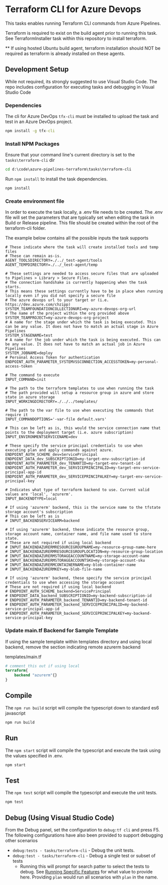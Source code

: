 # Terraform CLI for Azure Devops

This tasks enables running Terraform CLI commands from Azure Pipelines.

Terraform is required to exist on the build agent prior to running this task. See TerraformInstaller task within this repository to install terraform.

** If using hosted Ubuntu build agent, terraform installation should NOT be required as terraform is already installed on these agents.

## Development Setup

While not required, its strongly suggested to use Visual Studio Code. The repo includes configuration for executing tasks and debugging in Visual Studio Code

### Dependencies

The cli for Azure DevOps `tfx-cli` must be installed to upload the task and test in an Azure DevOps project.

```cmd
npm install -g tfx-cli
```

### Install NPM Packages

Ensure that your command line's current directory is set to the `tasks\terraform-cli` dir

```cmd
cd d:\code\azure-pipelines-terraform\tasks\terraform-cli
```

Run `npm install` to install the task dependencies.

```cmd
npm install
```

### Create environment file

In order to execute the task locally, a .env file needs to be created. The .env file will set the parameters that are typically set when editing the task in Build or Release pipeline. This file should be created within the root of the terraform-cli folder.

The example below contains all the possible inputs the task supports

```shell
# These indicate where the task will create installed tools and temp files
# These can remain as-is.
AGENT_TOOLSDIRECTORY=./../_test-agent/tools
AGENT_TEMPDIRECTORY=./../_test-agent/temp

# These settings are needed to access secure files that are uploaded to Pipelines > Library > Secure Files. 
# The connection handshake is currently happening when the task starts. 
# This means these settings currently have to be in place when running locally even if you did not specify a secure file
# The azure devops url to your target or (i.e. https://dev.azure.com/chzipp)
SYSTEM_TEAMFOUNDATIONCOLLECTIONURI=my-azure-devops-org-url
# The name of the project within the org provided above
SYSTEM_TEAMPROJECT=my-azure-devops-org-project
# A name for the stage under which the task is being executed. This can be any value. It does not have to match an actual stage in Azure Pipelines
SYSTEM_STAGENAME=test
# A name for the job under which the task is being executed. This can be any value. It does not have to match an actual job in Azure Pipelines
SYSTEM_JOBNAME=deploy
# Personal Access Token for authentication
ENDPOINT_AUTH_PARAMETER_SYSTEMVSSCONNECTION_ACCESSTOKEN=my-personal-access-token

# The command to execute
INPUT_COMMAND=init

# The path to the terraform templates to use when running the task
# The path provided will setup a resource group in azure and store state in azure storage
INPUT_WORKINGDIRECTORY=./../../templates/

# The path to the var file to use when executing the commands that require it
INPUT_COMMANDOPTIONS='-var-file default.vars'

# This can be left as is, this would the service connection name that points to the deployment target (i.e. azure subscription)
INPUT_ENVIRONMENTSERVICENAME=dev

# These specify the service principal credentials to use when executing plan and apply commands against azure.
ENDPOINT_AUTH_SCHEME_dev=ServicePrincipal
ENDPOINT_DATA_dev_SUBSCRIPTIONID=my-target-env-subscription-id
ENDPOINT_AUTH_PARAMETER_dev_TENANTID=my-target-env-tenant-id
ENDPOINT_AUTH_PARAMETER_dev_SERVICEPRINCIPALID=my-target-env-service-principal-app-id
ENDPOINT_AUTH_PARAMETER_dev_SERVICEPRINCIPALKEY=my-target-env-service-principal-key

# Indicates what type of terraform backend to use. Current valid values are 'local', 'azurerm'. 
INPUT_BACKENDTYPE=local

# If using 'azurerm' backend, this is the service name to the tfstate storage account's subscription
# This can be left as is
# INPUT_BACKENDSERVICEARM=backend

# If using 'azurerm' backend, these indicate the resource group, storage account name, container name, and file name used to store state.
# These are not required if using local backend
# INPUT_BACKENDAZURERMRESOURCEGROUPNAME=my-resource-group-name-here
# INPUT_BACKENDAZURERMRESOURCEGROUPLOCATION=my-resource-group-location
# INPUT_BACKENDAZURERMSTORAGEACCOUNTNAME=my-storage-account-name
# INPUT_BACKENDAZURERMSTORAGEACCOUNTSKU=my-storage-account-sku
# INPUT_BACKENDAZURERMCONTAINERNAME=my-blob-container-name
# INPUT_BACKENDAZURERMKEY=my-blob-file-name

# If using 'azurerm' backend, these specify the service principal credentials to use when accessing the storage account
# These are not required if using local backend
# ENDPOINT_AUTH_SCHEME_backend=ServicePrincipal
# ENDPOINT_DATA_backend_SUBSCRIPTIONID=my-backend-subscription-id
# ENDPOINT_AUTH_PARAMETER_backend_TENANTID=my-backend-tenant-id
# ENDPOINT_AUTH_PARAMETER_backend_SERVICEPRINCIPALID=my-backend-service-principal-app-id
# ENDPOINT_AUTH_PARAMETER_backend_SERVICEPRINCIPALKEY=my-backend-service-principal-key
```

### Update main.tf Backend for Sample Template

If using the sample template within templates directory and using local backend, remove the section indicating remote azurerm backend

templates/main.tf

```tf
# comment this out if using local
terraform{
    backend "azurerm"{}
}
```

## Compile

The `npm run build` script will compile the typescript down to standard es6 javascript

```cmd
npm run build
```

## Run

The `npm start` script will compile the typescript and execute the task using the values specified in .env.

```cmd
npm start
```

## Test

The `npm test` script will compile the typescript and execute the unit tests.

```cmd
npm test
```

## Debug (Using Visual Studio Code)

From the Debug panel, set the configuration to `debug:tf cli` and press F5.
The following configurations have also been provided to support debugging other scenarios

- `debug:tests - tasks/terraform-cli` - Debug the unit tests.
- `debug:test - tasks/terraform-cli` - Debug a single test or subset of tests
    - Running this will prompt for search patter to select the tests to debug. See [Running Specific Features](https://github.com/cucumber/cucumber-js/blob/master/docs/cli.md#running-specific-features) for what value to provide here. Providing `plan` would run all scenarios with `plan` in the name.